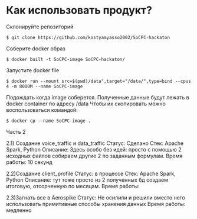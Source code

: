 # Как использовать продукт? 
Склонируйте репозиторий 
```
$ git clone https://github.com/kostyamyasso2002/SoCPC-hackaton
```
Соберите docker образ
```
$ docker built -t SoCPC-image SoCPC-hackaton/
```
Запустите docker file
```
$ docker run --mount src=$(pwd)/data",target="/data/",type=bind --cpus 4 -m 8000M --name SoCPC-image 
```
Подождать когда image соберется. Полученные данные будут лежать в docker container по адресу /data
Чтобы их скопировать можно воспользоваться командой:
```
$ docker cp --name SoCPC-image .
```

Часть 2

2.1) Создание voice_traffic и data_traffic
Статус: Сделано
Стек: Apache Spark, Python
Описание: Здесь особо без идей: просто с помощью 2 исходных файлов собираем другие 2 по заданным формулам.
Время работы: 10 секунд

2.2)Создание client_profile
Статус: в процессе
Стек: Apache Spark, Python
Описание: тут тоже просто из 2 полученных бд создаем итоговую, отсорченную по месяцам.
Время работы:

2.3)Загнать все в Aerospike
Статус: Не осилили и решили вместо него использовать примитивные способы хранения данных
Время работы: медленно



